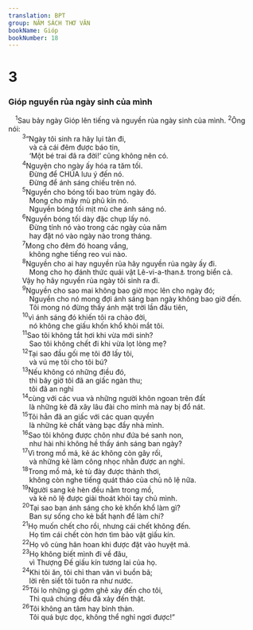 ```yaml
---
translation: BPT
group: NĂM SÁCH THƠ VĂN
bookName: Gióp 
bookNumber: 18
---
```


<div class="title"><h1>3</h1><h3>Gióp nguyền rủa ngày sinh của mình</h3></div>
<span class="verse giop_3_1"> <sup>1</sup>Sau bảy ngày Gióp lên tiếng và nguyền rủa ngày sinh của mình.</span>
<span class="verse giop_3_2"><sup>2</sup>Ông nói:<br/></span>
<span class="verse giop_3_3">  <sup>3</sup>“Ngày tôi sinh ra hãy lụi tàn đi,<br/>   và cả cái đêm được báo tin,<br/>   ‘Một bé trai đã ra đời!’ cũng không nên có.<br/></span>
<span class="verse giop_3_4">  <sup>4</sup>Nguyện cho ngày ấy hóa ra tăm tối.<br/>   Đừng để CHÚA lưu ý đến nó.<br/>   Đừng để ánh sáng chiếu trên nó.<br/></span>
<span class="verse giop_3_5">  <sup>5</sup>Nguyền cho bóng tối bao trùm ngày đó.<br/>   Mong cho mây mù phủ kín nó.<br/>   Nguyền bóng tối mịt mù che ánh sáng nó.<br/></span>
<span class="verse giop_3_6">  <sup>6</sup>Nguyền bóng tối dày đặc chụp lấy nó.<br/>   Đừng tính nó vào trong các ngày của năm<br/>   hay đặt nó vào ngày nào trong tháng.<br/></span>
<span class="verse giop_3_7">  <sup>7</sup>Mong cho đêm đó hoang vắng,<br/>   không nghe tiếng reo vui nào.<br/></span>
<span class="verse giop_3_8">  <sup>8</sup>Nguyền cho ai hay nguyền rủa hãy nguyền rủa ngày ấy đi.<br/>   Mong cho họ đánh thức quái vật Lê-vi-a-than<a data-toggle="tooltip" data-placement="bottom" title="Đây có thể là một loài quái vật khổng lồ ở biển. Một số người tin rằng con thú ấy có thể “nuốt mặt trời,” nghĩa là gây ra nhật thực.">⚓</a> trong biển cả.<br/>  Vậy họ hãy nguyền rủa ngày tôi sinh ra đi.<br/></span>
<span class="verse giop_3_9">  <sup>9</sup>Nguyền cho sao mai không bao giờ mọc lên cho ngày đó;<br/>   Nguyền cho nó mong đợi ánh sáng ban ngày không bao giờ đến.<br/>   Tôi mong nó đừng thấy ánh mặt trời lần đầu tiên,<br/></span>
<span class="verse giop_3_10">  <sup>10</sup>vì ánh sáng đó khiến tôi ra chào đời,<br/>   nó không che giấu khốn khổ khỏi mắt tôi.<br/></span>
<span class="verse giop_3_11">  <sup>11</sup>Sao tôi không tắt hơi khi vừa mới sinh?<br/>   Sao tôi không chết đi khi vừa lọt lòng mẹ?<br/></span>
<span class="verse giop_3_12">  <sup>12</sup>Tại sao đầu gối mẹ tôi đỡ lấy tôi,<br/>   và vú mẹ tôi cho tôi bú?<br/></span>
<span class="verse giop_3_13">  <sup>13</sup>Nếu không có những điều đó,<br/>   thì bây giờ tôi đã an giấc ngàn thu;<br/>   tôi đã an nghỉ<br/></span>
<span class="verse giop_3_14">  <sup>14</sup>cùng với các vua và những người khôn ngoan trên đất<br/>   là những kẻ đã xây lâu đài cho mình mà nay bị đổ nát.<br/></span>
<span class="verse giop_3_15">  <sup>15</sup>Tôi hẳn đã an giấc với các quan quyền<br/>   là những kẻ chất vàng bạc đầy nhà mình.<br/></span>
<span class="verse giop_3_16">  <sup>16</sup>Sao tôi không được chôn như đứa bé sanh non,<br/>   như hài nhi không hề thấy ánh sáng ban ngày?<br/></span>
<span class="verse giop_3_17">  <sup>17</sup>Vì trong mồ mả, kẻ ác không còn gây rối,<br/>   và những kẻ làm công nhọc nhằn được an nghỉ.<br/></span>
<span class="verse giop_3_18">  <sup>18</sup>Trong mồ mả, kẻ tù đày được thảnh thơi,<br/>   không còn nghe tiếng quát tháo của chủ nô lệ nữa.<br/></span>
<span class="verse giop_3_19">  <sup>19</sup>Người sang kẻ hèn đều nằm trong mồ,<br/>   và kẻ nô lệ được giải thoát khỏi tay chủ mình.<br/></span>
<span class="verse giop_3_20">  <sup>20</sup>Tại sao ban ánh sáng cho kẻ khốn khổ làm gì?<br/>   Ban sự sống cho kẻ bất hạnh để làm chi?<br/></span>
<span class="verse giop_3_21">  <sup>21</sup>Họ muốn chết cho rồi, nhưng cái chết không đến.<br/>   Họ tìm cái chết còn hơn tìm bảo vật giấu kín.<br/></span>
<span class="verse giop_3_22">  <sup>22</sup>Họ vô cùng hân hoan khi được đặt vào huyệt mả.<br/></span>
<span class="verse giop_3_23">  <sup>23</sup>Họ không biết mình đi về đâu,<br/>   vì Thượng Đế giấu kín tương lai của họ.<br/></span>
<span class="verse giop_3_24">  <sup>24</sup>Khi tôi ăn, tôi chỉ than vãn vì buồn bã;<br/>   lời rên siết tôi tuôn ra như nước.<br/></span>
<span class="verse giop_3_25">  <sup>25</sup>Tôi lo những gì gớm ghê xảy đến cho tôi,<br/>   Thì quả chúng đều đã xảy đến thật.<br/></span>
<span class="verse giop_3_26">  <sup>26</sup>Tôi không an tâm hay bình thản.<br/>   Tôi quá bực dọc, không thể nghỉ ngơi được!”<br/></span>
